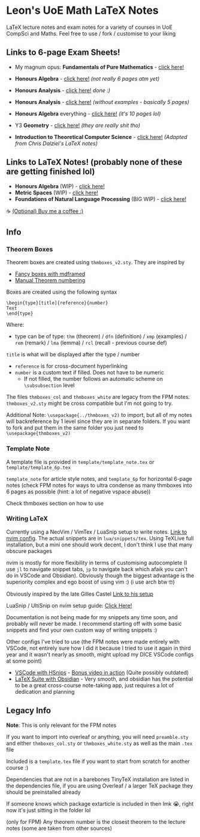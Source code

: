 # Leon's UoE Math LaTeX Notes

LaTeX lecture notes and exam notes for a variety of courses in UoE CompSci and Maths. Feel free to use / fork / customise to your liking

## Links to 6-page Exam Sheets!
- My magnum opus: **Fundamentals of Pure Mathematics** - [click here!](FPM/notes_colour.pdf)
- **Honours Algebra** - [click here!](algebra-6p/algebra-6p.pdf) *(not really 6 pages atm yet)*
- **Honours Analysis** - [click here!](analysis-6p/analysis-6p.pdf) *done :)*
- **Honours Analysis** - [click here!](analysis-6p/analysis-6p-no-examples.pdf) *(without examples - basically 5 pages)*

- **Honours Algebra** everything - [click here!](algebra-10p/algebra-10p.pdf) *(it's 10 pages lol)*

- Y3 **Geometry** - [click here!](Geometry/geometry_notes.pdf) *(they are really shit tho)*
- **Introduction to Theoretical Computer Science** - [click here!](ITCS/itcs_notes.pdf) *(Adapted from Chris Dalziel's LaTeX notes)*

## Links to LaTeX Notes! (probably none of these are getting finished lol)
- **Honours Algebra** (WIP) - [click here!](algebra/algebra-notes.pdf) 
- **Metric Spaces** (WIP) - [click here!](Metric%20Spaces/metric-notes.pdf)
- **Foundations of Natural Language Processing** (BIG WIP) - [click here!](FNLP/fnlp-notes.pdf)

:coffee: [(Optional) Buy me a coffee :)](https://ko-fi.com/leon024)

## Info

### Theorem Boxes

Theorem boxes are created using `thmboxes_v2.sty`. They are inspired by
- [Fancy boxes with mdframed](https://texblog.org/2015/09/30/fancy-boxes-for-theorem-lemma-and-proof-with-mdframed/)
- [Manual Theorem numbering](https://tex.stackexchange.com/questions/391443/new-theorem-environment-with-manual-theorem-number)

Boxes are created using the following syntax
```
\begin{type}[title]{reference}{number}
Text
\end{type}
```
Where:
- type can be of type: `thm` (theorem) / `dfn` (definition) / `xmp` (examples) / `rem` (remark) / `lma` (lemma) / `rcl` (recall - previous course def)

`title` is what will be displayed after the type / number
- `reference` is for cross-document hyperlinking
- `number` is a custom text if filled. Does not have to be numeric
    - If not filled, the number follows an automatic scheme on `\subsubsection` level

The files `thmboxes_col` and `thmboxes_white` are legacy from the FPM notes. `thmboxes_v2.sty`  might be cross compatible but I'm not going to try. 

Additional Note: `\usepackage{../thmboxes_v2)` to import, but all of my notes will backreference by 1 level since they are in separate folders. If you want to fork and put them in the same folder you just need to `\usepackage{thmboxes_v2)`

### Template Note

A template file is provided in `template/template_note.tex` or `template/template_6p.tex`

`template_note` for article style notes, and `template_6p` for horizontal 6-page notes (check FPM notes for ways to ultra condense as many thmboxes into 6 pages as possible (hint: a lot of negative vspace abuse))

Check thmboxes section on how to use


### Writing LaTeX

Currently using a NeoVim / VimTex / LuaSnip setup to write notes. [Link to nvim config](https://github.com/leon0241/nvim-leon). The actual snippets are in `lua/snippets/tex`. Using TeXLive full installation, but a mini one should work decent, I don't think I use that many obscure packages

nvim is mostly for more flexibility in terms of customising autocomplete (I use `jl` to navigate snippet tabs, `jp` to navigate back which afaik you can't do in VSCode and Obsidian). Obviously though the biggest advantage is the superiority complex and ego boost of using vim :) (i use arch btw 🤓)

Obviously inspired by the late Gilles Castel [Link to his setup](https://castel.dev/)

LuaSnip / UltiSnip on nvim setup guide: [Click Here!](https://ejmastnak.com/tutorials/vim-latex/intro/)

Documentation is not being made for my snippets any time soon, and probably will never be made. I recommend starting off with some basic snippets and find your own custom way of writing snippets :)

Other configs I've tried to use (the FPM notes were made entirely with VSCode, not entirely sure how I did it because I tried to use it again in third year and it wasn't nearly as smooth, might upload my DICE VSCode configs at some point)

- [VSCode with HSnips](https://github.com/leon0241/leon-latex-vscode-hsnip) - [Bonus video in action](https://youtu.be/LiLjxrPmJKo) (Quite possibly outdated)
- [LaTeX Suite with Obsidian](https://github.com/leon0241/latex-suite-config) - Very smooth, and obsidian has the potential to be a great cross-course note-taking app, just requires a lot of dedication and planning


## Legacy Info

**Note**: This is only relevant for the FPM notes

If you want to import into overleaf or anything, you will need `preamble.sty` and either `thmboxes_col.sty` or `thmboxes_white.sty` as well as the main `.tex` file

Included is a `template.tex` file if you want to start from scratch for another course :)

Dependencies that are not in a barebones TinyTeX installation are listed in the dependencies file, if you are using Overleaf / a larger TeX package they should be preinstalled already

If someone knows which package extarticle is included in then lmk :sob:, right now it's just sitting in the folder lol

(only for FPM) Any theorem number is the closest theorem to the lecture notes (some are taken from other sources)

